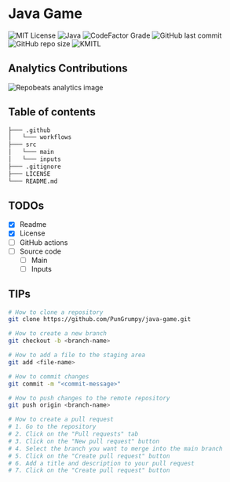 # Java Game

![MIT License](https://img.shields.io/badge/License-MIT-blue.svg?style=for-the-badge)
![Java](https://img.shields.io/badge/Java-19.3.1-ED8B00.svg?style=for-the-badge&logo=openjdk&logoColor=white)
![CodeFactor Grade](https://www.codefactor.io/repository/github/pungrumpy/java-game/badge?style=for-the-badge)
![GitHub last commit](https://img.shields.io/github/last-commit/PunGrumpy/java-game?style=for-the-badge)
![GitHub repo size](https://img.shields.io/github/repo-size/PunGrumpy/java-game?style=for-the-badge)
![KMITL](https://img.shields.io/badge/KMITL-Computer%20Science-f04e25.svg?style=for-the-badge&logo=kmitl&logoColor=white)

## Analytics Contributions

![Repobeats analytics image](https://repobeats.axiom.co/api/embed/a8fecf15d3b803f8b30d2e0d36d9e31034d23a6f.svg)

## Table of contents

```bash
├─── .github
│   └─── workflows
├─── src
│   └─── main
│   └─── inputs
├─── .gitignore
├─── LICENSE
└─── README.md
```

## TODOs

- [x] Readme
- [x] License
- [ ] GitHub actions
- [ ] Source code
  - [ ] Main
  - [ ] Inputs

## TIPs

```bash
# How to clone a repository
git clone https://github.com/PunGrumpy/java-game.git

# How to create a new branch
git checkout -b <branch-name>

# How to add a file to the staging area
git add <file-name>

# How to commit changes
git commit -m "<commit-message>"

# How to push changes to the remote repository
git push origin <branch-name>

# How to create a pull request
# 1. Go to the repository
# 2. Click on the "Pull requests" tab
# 3. Click on the "New pull request" button
# 4. Select the branch you want to merge into the main branch
# 5. Click on the "Create pull request" button
# 6. Add a title and description to your pull request
# 7. Click on the "Create pull request" button
```
